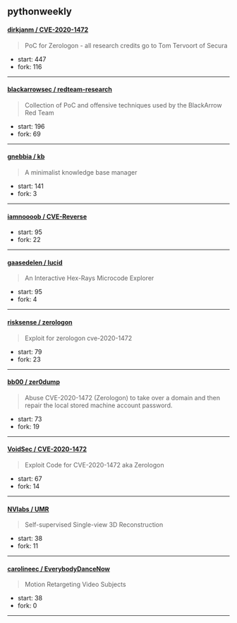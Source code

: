 ## pythonweekly

#### [dirkjanm / CVE-2020-1472](https://github.com/dirkjanm/CVE-2020-1472)

> PoC for Zerologon - all research credits go to Tom Tervoort of Secura

+ start: 447
+ fork: 116

----


#### [blackarrowsec / redteam-research](https://github.com/blackarrowsec/redteam-research)

> Collection of PoC and offensive techniques used by the BlackArrow Red Team

+ start: 196
+ fork: 69

----


#### [gnebbia / kb](https://github.com/gnebbia/kb)

> A minimalist knowledge base manager

+ start: 141
+ fork: 3

----


#### [iamnoooob / CVE-Reverse](https://github.com/iamnoooob/CVE-Reverse)

> 

+ start: 95
+ fork: 22

----


#### [gaasedelen / lucid](https://github.com/gaasedelen/lucid)

> An Interactive Hex-Rays Microcode Explorer

+ start: 95
+ fork: 4

----


#### [risksense / zerologon](https://github.com/risksense/zerologon)

> Exploit for zerologon cve-2020-1472

+ start: 79
+ fork: 23

----


#### [bb00 / zer0dump](https://github.com/bb00/zer0dump)

> Abuse CVE-2020-1472 (Zerologon) to take over a domain and then repair the local stored machine account password.

+ start: 73
+ fork: 19

----


#### [VoidSec / CVE-2020-1472](https://github.com/VoidSec/CVE-2020-1472)

> Exploit Code for CVE-2020-1472 aka Zerologon

+ start: 67
+ fork: 14

----


#### [NVlabs / UMR](https://github.com/NVlabs/UMR)

> Self-supervised Single-view 3D Reconstruction

+ start: 38
+ fork: 11

----


#### [carolineec / EverybodyDanceNow](https://github.com/carolineec/EverybodyDanceNow)

> Motion Retargeting Video Subjects

+ start: 38
+ fork: 0

----

